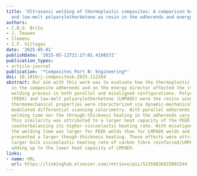 ```yaml
---
title: 'Ultrasonic welding of thermoplastic composites: A comparison between polyetheretherketone
  and low-melt polyaryletherketone as resin in the adherends and energy directors'
authors:
- C.B.G. Brito
- J. Teuwen
- Clemens
- I.F. Villegas
date: '2025-05-01'
publishDate: '2025-05-12T21:27:01.418857Z'
publication_types:
- article-journal
publication: '*Composites Part B: Engineering*'
doi: 10.1016/j.compositesb.2025.112264
abstract: Our aim with this work was to evaluate how the thermoplastic resin used
  in the composite adherends and on the energy director affected the static ultrasonic
  welding process in both parallel and misaligned configurations. Polyetheretherketone
  (PEEK) and low-melt polyaryletherketone (LMPAEK) were the resins used and their
  thermomechanical properties were characterized via dynamic-mechanical analysis and
  modulated differential scanning calorimetry. With parallel adherends, neither the
  welding time nor the through-thickness heating in the adherends vary significantly.
  This similarity was attributed to a larger heat capacity of the PEEK energy director
  counterbalancing its higher viscoelastic heating rate. With misaligned adherends,
  the welding time was larger for PEEK welds than for LMPAEK welds and LMPAEK adherends
  presented a larger though-thickness heating. These effects were attributed to the
  larger bulk viscoelastic heating rate of carbon fibre reinforced/LMPAEK adherends
  adding up to the lower heat capacity of LMPAEK.
links:
- name: URL
  url: https://linkinghub.elsevier.com/retrieve/pii/S1359836825001544
---
```

